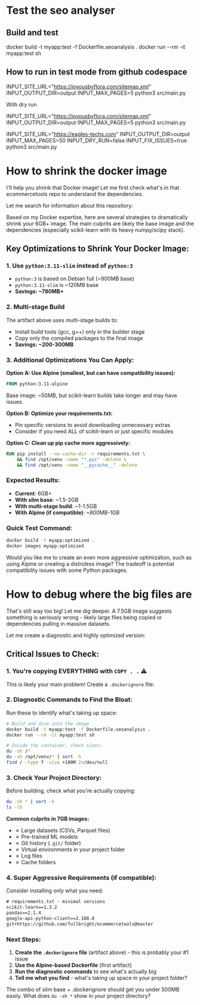 # Test the seo analyser

## Build and test 


docker build -t myapp:test -f Dockerfile.seoanalysis .
docker run --rm -it myapp:test sh

## How to run in test mode from github codespace



INPUT_SITE_URL="https://joyousbyflora.com/sitemap.xml" INPUT_OUTPUT_DIR=output  INPUT_MAX_PAGES=5 python3 src/main.py 


With dry run

INPUT_SITE_URL="https://joyousbyflora.com/sitemap.xml" INPUT_OUTPUT_DIR=output  INPUT_MAX_PAGES=5 python3 src/main.py 

INPUT_SITE_URL="https://eagles-techs.com" INPUT_OUTPUT_DIR=output  INPUT_MAX_PAGES=50 INPUT_DRY_RUN=false INPUT_FIX_ISSUES=true python3 src/main.py

# How to shrink the docker image

I'll help you shrink that Docker image! Let me first check what's in that ecommercetools repo to understand the dependencies.

Let me search for information about this repository:

Based on my Docker expertise, here are several strategies to dramatically shrink your 6GB+ image. The main culprits are likely the base image and the dependencies (especially scikit-learn with its heavy numpy/scipy stack).

## Key Optimizations to Shrink Your Docker Image:

### **1. Use `python:3.11-slim` instead of `python:3`**
- `python:3` is based on Debian full (~900MB base)
- `python:3.11-slim` is ~120MB base
- **Savings: ~780MB+**

### **2. Multi-stage Build**
The artifact above uses multi-stage builds to:
- Install build tools (gcc, g++) only in the builder stage
- Copy only the compiled packages to the final image
- **Savings: ~200-300MB**

### **3. Additional Optimizations You Can Apply:**

**Option A: Use Alpine (smallest, but can have compatibility issues):**
```dockerfile
FROM python:3.11-alpine
```
Base image: ~50MB, but scikit-learn builds take longer and may have issues.

**Option B: Optimize your requirements.txt:**
- Pin specific versions to avoid downloading unnecessary extras
- Consider if you need ALL of scikit-learn or just specific modules

**Option C: Clean up pip cache more aggressively:**
```dockerfile
RUN pip install --no-cache-dir -r requirements.txt \
    && find /opt/venv -name "*.pyc" -delete \
    && find /opt/venv -name "__pycache__" -delete
```

### **Expected Results:**
- **Current**: 6GB+
- **With slim base**: ~1.5-2GB
- **With multi-stage build**: ~1-1.5GB
- **With Alpine (if compatible)**: ~800MB-1GB

### **Quick Test Command:**
```bash
docker build -t myapp:optimized .
docker images myapp:optimized
```

Would you like me to create an even more aggressive optimization, such as using Alpine or creating a distroless image? The tradeoff is potential compatibility issues with some Python packages.


# How to debug where the big files are

That's still way too big! Let me dig deeper. A 7.5GB image suggests something is seriously wrong - likely large files being copied or dependencies pulling in massive datasets.

Let me create a diagnostic and highly optimized version:

## Critical Issues to Check:

### **1. You're copying EVERYTHING with `COPY . .`** ⚠️
This is likely your main problem! Create a `.dockerignore` file:

### **2. Diagnostic Commands to Find the Bloat:**

Run these to identify what's taking up space:

```bash
# Build and dive into the image
docker build -t myapp:test -f Dockerfile.seoanalysis .
docker run --rm -it myapp:test sh

# Inside the container, check sizes:
du -sh /*
du -sh /opt/venv/* | sort -h
find / -type f -size +100M 2>/dev/null
```

### **3. Check Your Project Directory:**

Before building, check what you're actually copying:
```bash
du -sh * | sort -h
ls -lh
```

**Common culprits in 7GB images:**
- ✗ Large datasets (CSVs, Parquet files)
- ✗ Pre-trained ML models
- ✗ Git history (`.git/` folder)
- ✗ Virtual environments in your project folder
- ✗ Log files
- ✗ Cache folders

### **4. Super Aggressive Requirements (if compatible):**

Consider installing only what you need:
```txt
# requirements.txt - minimal versions
scikit-learn==1.3.2
pandas==2.1.4
google-api-python-client==2.108.0
git+https://github.com/fullbright/ecommercetools@master
```

### **Next Steps:**

1. **Create the `.dockerignore` file** (artifact above) - this is probably your #1 issue
2. **Use the Alpine-based Dockerfile** (first artifact)
3. **Run the diagnostic commands** to see what's actually big
4. **Tell me what you find** - what's taking up space in your project folder?

The combo of slim base + .dockerignore should get you under 500MB easily. What does `du -sh *` show in your project directory?